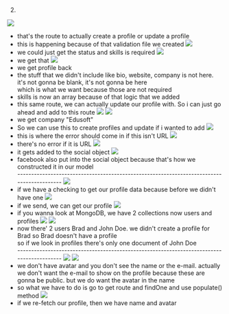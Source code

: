 

2.
![](images/profile-field-validations-1.png)
- that's the route to actually create a profile or update a profile
- this is happening because of that validation file we created
![](images/profile-field-validations-2.png)
- we could just get the status and skills is required
![](images/profile-field-validations-3.png)
- we get that
![](images/profile-field-validations-4.png)
- we get profile back
- the stuff that we didn't include like bio, website, company is not here. it's not gonna be blank, it's not gonna be here</br>
which is what we want because those are not required
- skills is now an array because of that logic that we added
- this same route, we can actually update our profile with. So i can just go ahead and add to this route
![](images/profile-field-validations-5.png)
![](images/profile-field-validations-6.png)
- we get company "Edusoft"
- So we can use this to create profiles and update if i wanted to add
![](images/profile-field-validations-7.png)
- this is where the error should come in if this isn't URL
![](images/profile-field-validations-8.png)
- there's no error if it is URL
![](images/profile-field-validations-9.png)
- it gets added to the social object
![](images/profile-field-validations-10.png)
- facebook also put into the social object because that's how we constructed it in our model
</br>------------------------------------------------------------------------------------------
![](images/profile-field-validations-11.png)
- if we have a checking to get our profile data because before we didn't have one 
![](images/profile-field-validations-12.png)
- if we send, we can get our profile
![](images/profile-field-validations-13.png)
- if you wanna look at MongoDB, we have 2 collections now users and profiles
![](images/profile-field-validations-14.png)
![](images/profile-field-validations-15.png)
- now there' 2 users Brad and John Doe. we didn't create a profile for Brad so Brad doesn't have a profile</br>
so if we look in profiles there's only one document of John Doe
</br>------------------------------------------------------------------------------------------
![](images/profile-field-validations-16.png)
![](images/profile-field-validations-17.png)
- we don't have avatar and you don't see the name or the e-mail. actually we don't want the e-mail to show on the profile because these are gonna be public. but we do want the avatar in the name
- so what we have to do is go to get route and findOne and use populate() method
![](images/profile-field-validations-18.png)
- if we re-fetch our profile, then we have name and avatar
